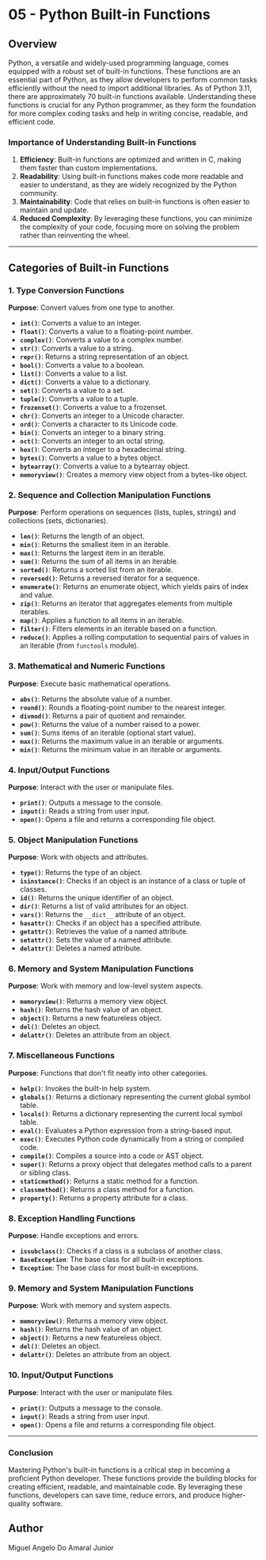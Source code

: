 # 05 - Python Built-in Functions

## Overview

Python, a versatile and widely-used programming language, comes equipped with a robust set of built-in functions. These functions are an essential part of Python, as they allow developers to perform common tasks efficiently without the need to import additional libraries. As of Python 3.11, there are approximately 70 built-in functions available. Understanding these functions is crucial for any Python programmer, as they form the foundation for more complex coding tasks and help in writing concise, readable, and efficient code.

### Importance of Understanding Built-in Functions

1. **Efficiency**: Built-in functions are optimized and written in C, making them faster than custom implementations.
2. **Readability**: Using built-in functions makes code more readable and easier to understand, as they are widely recognized by the Python community.
3. **Maintainability**: Code that relies on built-in functions is often easier to maintain and update.
4. **Reduced Complexity**: By leveraging these functions, you can minimize the complexity of your code, focusing more on solving the problem rather than reinventing the wheel.

---

## Categories of Built-in Functions

### 1. Type Conversion Functions
**Purpose**: Convert values from one type to another.

- **`int()`**: Converts a value to an integer.
- **`float()`**: Converts a value to a floating-point number.
- **`complex()`**: Converts a value to a complex number.
- **`str()`**: Converts a value to a string.
- **`repr()`**: Returns a string representation of an object.
- **`bool()`**: Converts a value to a boolean.
- **`list()`**: Converts a value to a list.
- **`dict()`**: Converts a value to a dictionary.
- **`set()`**: Converts a value to a set.
- **`tuple()`**: Converts a value to a tuple.
- **`frozenset()`**: Converts a value to a frozenset.
- **`chr()`**: Converts an integer to a Unicode character.
- **`ord()`**: Converts a character to its Unicode code.
- **`bin()`**: Converts an integer to a binary string.
- **`oct()`**: Converts an integer to an octal string.
- **`hex()`**: Converts an integer to a hexadecimal string.
- **`bytes()`**: Converts a value to a bytes object.
- **`bytearray()`**: Converts a value to a bytearray object.
- **`memoryview()`**: Creates a memory view object from a bytes-like object.

### 2. Sequence and Collection Manipulation Functions
**Purpose**: Perform operations on sequences (lists, tuples, strings) and collections (sets, dictionaries).

- **`len()`**: Returns the length of an object.
- **`min()`**: Returns the smallest item in an iterable.
- **`max()`**: Returns the largest item in an iterable.
- **`sum()`**: Returns the sum of all items in an iterable.
- **`sorted()`**: Returns a sorted list from an iterable.
- **`reversed()`**: Returns a reversed iterator for a sequence.
- **`enumerate()`**: Returns an enumerate object, which yields pairs of index and value.
- **`zip()`**: Returns an iterator that aggregates elements from multiple iterables.
- **`map()`**: Applies a function to all items in an iterable.
- **`filter()`**: Filters elements in an iterable based on a function.
- **`reduce()`**: Applies a rolling computation to sequential pairs of values in an iterable (from `functools` module).

### 3. Mathematical and Numeric Functions
**Purpose**: Execute basic mathematical operations.

- **`abs()`**: Returns the absolute value of a number.
- **`round()`**: Rounds a floating-point number to the nearest integer.
- **`divmod()`**: Returns a pair of quotient and remainder.
- **`pow()`**: Returns the value of a number raised to a power.
- **`sum()`**: Sums items of an iterable (optional start value).
- **`max()`**: Returns the maximum value in an iterable or arguments.
- **`min()`**: Returns the minimum value in an iterable or arguments.

### 4. Input/Output Functions
**Purpose**: Interact with the user or manipulate files.

- **`print()`**: Outputs a message to the console.
- **`input()`**: Reads a string from user input.
- **`open()`**: Opens a file and returns a corresponding file object.

### 5. Object Manipulation Functions
**Purpose**: Work with objects and attributes.

- **`type()`**: Returns the type of an object.
- **`isinstance()`**: Checks if an object is an instance of a class or tuple of classes.
- **`id()`**: Returns the unique identifier of an object.
- **`dir()`**: Returns a list of valid attributes for an object.
- **`vars()`**: Returns the `__dict__` attribute of an object.
- **`hasattr()`**: Checks if an object has a specified attribute.
- **`getattr()`**: Retrieves the value of a named attribute.
- **`setattr()`**: Sets the value of a named attribute.
- **`delattr()`**: Deletes a named attribute.

### 6. Memory and System Manipulation Functions
**Purpose**: Work with memory and low-level system aspects.

- **`memoryview()`**: Returns a memory view object.
- **`hash()`**: Returns the hash value of an object.
- **`object()`**: Returns a new featureless object.
- **`del()`**: Deletes an object.
- **`delattr()`**: Deletes an attribute from an object.

### 7. Miscellaneous Functions
**Purpose**: Functions that don't fit neatly into other categories.

- **`help()`**: Invokes the built-in help system.
- **`globals()`**: Returns a dictionary representing the current global symbol table.
- **`locals()`**: Returns a dictionary representing the current local symbol table.
- **`eval()`**: Evaluates a Python expression from a string-based input.
- **`exec()`**: Executes Python code dynamically from a string or compiled code.
- **`compile()`**: Compiles a source into a code or AST object.
- **`super()`**: Returns a proxy object that delegates method calls to a parent or sibling class.
- **`staticmethod()`**: Returns a static method for a function.
- **`classmethod()`**: Returns a class method for a function.
- **`property()`**: Returns a property attribute for a class.

### 8. Exception Handling Functions
**Purpose**: Handle exceptions and errors.

- **`issubclass()`**: Checks if a class is a subclass of another class.
- **`BaseException`**: The base class for all built-in exceptions.
- **`Exception`**: The base class for most built-in exceptions.

### 9. Memory and System Manipulation Functions
**Purpose**: Work with memory and system aspects.

- **`memoryview()`**: Returns a memory view object.
- **`hash()`**: Returns the hash value of an object.
- **`object()`**: Returns a new featureless object.
- **`del()`**: Deletes an object.
- **`delattr()`**: Deletes an attribute from an object.

### 10. Input/Output Functions
**Purpose**: Interact with the user or manipulate files.

- **`print()`**: Outputs a message to the console.
- **`input()`**: Reads a string from user input.
- **`open()`**: Opens a file and returns a corresponding file object.

---

### Conclusion

Mastering Python's built-in functions is a critical step in becoming a proficient Python developer. These functions provide the building blocks for creating efficient, readable, and maintainable code. By leveraging these functions, developers can save time, reduce errors, and produce higher-quality software.



## Author

Miguel Angelo Do Amaral Junior